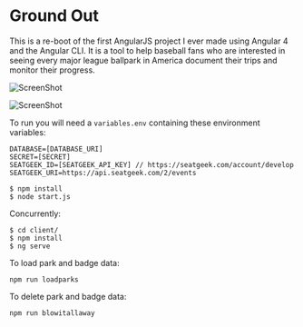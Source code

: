 # Ground Out
This is a re-boot of the first AngularJS project I ever made using Angular 4 and the Angular CLI. It is a tool to help baseball fans who are interested in seeing every major league ballpark in America document their trips and monitor their progress.

![ScreenShot](screenshot1.png, "Screenshot 1")

![ScreenShot](screenshot2.png, "Screenshot 2")

To run you will need a `variables.env` containing these environment variables:
```
DATABASE=[DATABASE_URI]
SECRET=[SECRET]
SEATGEEK_ID=[SEATGEEK_API_KEY] // https://seatgeek.com/account/develop
SEATGEEK_URI=https://api.seatgeek.com/2/events
```

```
$ npm install
$ node start.js
```
Concurrently:
```
$ cd client/
$ npm install
$ ng serve
```

To load park and badge data:

`
npm run loadparks
`

To delete park and badge data:

`npm run blowitallaway`

